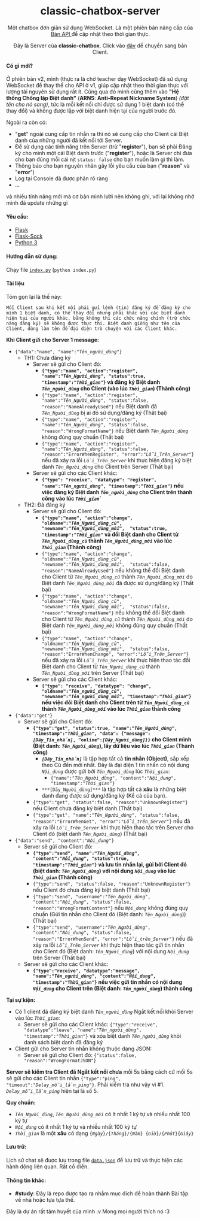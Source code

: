 <h1 align="center">classic-chatbox-server</h1>

<p align="center">Một chatbox đơn giản sử dụng WebSocket. Là một phiên bản nâng cấp của <a href="https://github.com/thanhgaming5550/classic-chatbox-server/tree/v1"> Bản API </a> để cập nhật theo thời gian thực.</p>
<p align="center">Đây là Server của <b>classic-chatbox</b>. Click vào <a href="https://github.com/thanhgaming5550/classic-chatbox-client/tree/v2">đây</a> để chuyển sang bản Client.

<!-- Click vào <a href="https://github.com/thanhgaming5550/classic-chatbox-client">đây</a> để chuyển sang Client</p> -->
#### Có gì mới?
Ở phiên bản v2, mình (thực ra là chờ teacher dạy WebSocket) đã sử dụng WebSocket để thay thế cho API ở v1, giúp cập nhật theo thời gian thực với lượng tài nguyên sử dụng rất ít. Cũng qua đó mình cũng thêm vào **"Hệ thống Chống lặp Biệt danh"** (**ARNS**: **Anti-Repeat Nickname System**) *(đặt tên cho nó sang)*, tức là mỗi kết nối chỉ được sử dụng 1 biệt danh (có thể thay đổi) và không được lặp với biệt danh hiện tại của người trước đó. 

Ngoài ra còn có:
- "**get**" ngoài cung cấp tin nhắn ra thì nó sẽ cung cấp cho Client cái Biệt danh của những người đã kết nối tới Server.
- Để sử dụng các tính năng trên Server (trừ "**register**"), bạn sẽ phải Đăng ký cho mình một cái Biệt danh trước ("**register**"), hoặc là Server chỉ đưa cho bạn đúng mỗi cái nịt `status: false` cho bạn muốn làm gì thì làm.
- Thông báo cho bạn nguyên nhân gây lỗi yêu cầu của bạn ("**reason**" và "**error**")
- Log tại Console đã được phân rõ ràng
- ...

và nhiều tính năng mới mà cơ bản mình lười nên không ghi, với lại không nhớ mình đã update những gì

#### Yêu cầu:
- <a href="https://pypi.org/project/Flask/">Flask</a>
- <a href="https://pypi.org/project/flask-sock/">Flask-Sock</a>
- <a href="https://www.python.org/">Python 3</a>

#### Hướng dẫn sử dụng:
  Chạy file <a href="https://github.com/thanhgaming5550/classic-chatbox-server/blob/v2/index.py">`index.py`</a> (`python index.py`)

#### Tài liệu
Tóm gọn lại là thế này:

```Mỗi Client sau khi kết nối phải gửi lệnh (tin) đăng ký để đăng ký cho mình 1 biệt danh, có thể thay đổi nhưng phải khác với các biệt danh hiện tại của người khác, bằng không thì các chức năng chính (trừ chức năng đăng ký) sẽ không được thực thi. Biệt danh giống như tên của Client, dùng làm tên để đại diện trò chuyện với các Client khác.```

**Khi Client gửi cho Server 1 message:**
- `{"data":"name", "name":"`<i>`Tên_người_dùng`</i>`"}`
  - TH1: Chưa đăng ký
    - Server sẽ gửi cho Client đó:
        - **`{"type":"name", "action":"register", "name":"`*`Tên_Người_dùng`*`", "status":true, "timestamp":"`*`Thời_gian`*`"}` và đăng ký Biệt danh *`Tên_người_dùng`* cho Client (vào lúc *`Thời_gian`*) (Thành công)**
        - `{"type":"name", "action":"register", "name":"`*`Tên_Người_dùng`*`", "status":false, "reason":"NameAlreadyUsed"}` nếu Biệt danh đã *`Tên_Người_dùng`* bị ai đó sử dụng/đăng ký (Thất bại)
        - `{"type":"name", "action":"register", "name":"`*`Tên_Người_dùng`*`", "status":false, "reason":"WrongFormatName"}` nếu Biệt danh *`Tên_Người_dùng`* không đúng quy chuẩn (Thất bại)
        - `{"type":"name", "action":"register", "name":"`*`Tên_Người_dùng`*`", "status":false, "reason":"ErrorWhenRegister", "error":"`*`Lỗi_Trên_Server`*`"}` nếu đã xảy ra lỗi *`Lỗi_Trên_Server`* khi thực hiện đăng ký biệt danh *`Tên_Người_dùng`* cho Client trên Server (Thất bại)
    - Server sẽ gửi cho các Client khác:
      - **`{"type": "receive", "datatype": "register", "name":"`*`Tên_người_dùng`*`", "timestamp":"`*`Thời_gian`*`"}` nếu việc đăng ký Biệt danh *`Tên_người_dùng`* cho Client trên thành công vào lúc *`Thời_gian`*`**
  - TH2: Đã đăng ký
    - Server sẽ gửi cho Client đó:
        - **`{"type":"name", "action":"change", "oldname":"`*`Tên_Người_dùng_cũ`*`", "newname":"`*`Tên_Người_dùng_mới`*`",  "status":true, "timestamp":"`*`Thời_gian`*`"` và đổi Biệt danh cho Client từ *`Tên_Người_dùng_cũ`* thành *`Tên_Người_dùng_mới`* vào lúc *`Thời_gian`* (Thành công)**
        - `{"type":"name", "action":"change", "oldname":"`*`Tên_Người_dùng_cũ`*`", "newname":"`*`Tên_Người_dùng_mới`*`",  "status":false, "reason":"NameAlreadyUsed"}` nếu không thể đổi Biệt danh cho Client từ *`Tên_Người_dùng_cũ`* thành *`Tên_Người_dùng_mới`* do Biệt danh *`Tên_Người_dùng_mới`* đã được sử dụng/đăng ký (Thất bại)
        - `{"type":"name", "action":"change", "oldname":"`*`Tên_Người_dùng_cũ`*`", "newname":"`*`Tên_Người_dùng_mới`*`",  "status":false, "reason":"WrongFormatName"}` nếu không thể đổi Biệt danh cho Client từ *`Tên_Người_dùng_cũ`* thành *`Tên_Người_dùng_mới`* do Biệt danh *`Tên_Người_dùng_mới`* không đúng quy chuẩn (Thất bại)
        - `{"type":"name", "action":"change", "oldname":"`*`Tên_Người_dùng_cũ`*`", "newname":"`*`Tên_Người_dùng_mới`*`",  "status":false, "reason":"ErrorWhenChange", "error":"`*`Lỗi_Trên_Server`*`"}` nếu đã xảy ra lỗi *`Lỗi_Trên_Server`* khi thực hiện thao tác đổi Biệt danh cho Client từ *`Tên_Người_dùng_cũ`* thành *`Tên_Người_dùng_mới`* trên Server (Thất bại)
    - Server sẽ gửi cho các Client khác:
      - **`{"type": "receive", "datatype": "change", "oldname":"`*`Tên_người_dùng_cũ`*`", "newname":"`*`Tên_người_dùng_mới`*`", "timestamp":"`*`Thời_gian`*`"}` nếu việc đổi Biệt danh cho Client trên từ *`Tên_Người_dùng_cũ`* thành *`Tên_Người_dùng_mới`* vào lúc *`Thời_gian`* thành công**
- `{"data":"get"}`
    - Server sẽ gửi cho Client đó:
      - **`{"type":"get", "status":true, "name":"`*`Tên_Người_dùng`*`", "timestamp":"`*`Thời_gian`*`", "data": {"message": `*`[Dãy_Tin_nhắn]`*`, "online":`*`[Dãy_Người_dùng]`*`}}` cho Client mình (Biệt danh: *`Tên_Người_dùng`*), lấy dữ liệu vào lúc *`Thời_gian`* (Thành công)**
        - ***`[Dãy_Tin_nhắn]`*** là tập hợp tất cả **tin nhắn (Object)**, sắp xếp theo Cũ đến mới nhất. Đây là đại diện 1 tin nhắn có nội dung *`Nội_dung`* được gửi bởi *`Tên_Người_dùng`* lúc *`Thời_gian`*:
          - `{"name":"`*`Tên_Người_dùng`*`", "content":"`*`Nội_dung`*`", "timestamp":"`*`Thời_gian`*`"}`
        - `***[Dãy_Người_dùng]***` là tập hợp tất cả **xâu** là những biệt danh đang được sử dụng/đăng ký (Kể cả của bạn).
      - `{"type":"get", "status":false, "reason":"UnknownRegister"}` nếu Client chưa đăng ký biệt danh (Thất bại)
      - `{"type":"get", "name":"`*`Tên_Người_dùng`*`", "status":false, "reason":"ErrorWhenGet", "error":"`*`Lỗi_trên_Server`*`"}` nếu đã xảy ra lỗi *`Lỗi_Trên_Server`* khi thực hiện thao tác trên Server cho Client đó (biệt danh *`Tên_Người_dùng`*) (Thất bại)
- `{"data":"send", "content":"`*`Nội_dung`*`"}`
  - Server sẽ gửi cho Client đó:
    - **`{"type":"send", "name":"`*`Tên_Người_dùng`*`", "content":"`*`Nội_dung`*`", "status":true, "timestamp":"`*`Thời_gian`*`"}` và lưu tin nhắn lại, gửi bởi Client đó (biệt danh: *`Tên_Người_dùng`*) với nội dung *`Nội_dung`* vào lúc *`Thời_gian`* (Thành công)**
    - `{"type":"send", "status":false, "reason":"UnknownRegister"}` nếu Client đó chưa đăng ký biệt danh (Thất bại)
    - `{"type":"send", "username":"`*`Tên_Người_dùng`*`", "content":"`*`Nội_dung`*`", "status":false, "reason":"WrongFormatContent"}` nếu *`Nội_dung`* không đúng quy chuẩn (Gửi tin nhắn cho Client đó (Biệt danh: *`Tên_Người_dùng`*)) (Thất bại)
    - `{"type":"send", "username":"`*`Tên_Người_dùng`*`", "content":"`*`Nội_dung`*`", "status":false, "reason":"ErrorWhenSend", "error":"`*`Lỗi_trên_Server`*`"}` nếu đã xảy ra lỗi *`Lỗi_Trên_Server`* khi thực hiện thao tác gửi tin nhắn cho Client đó (Biệt danh: *`Tên_Người_dùng`*) với nội dung *`Nội_dung`* trên Server (Thất bại)
  - Server sẽ gửi cho các Client khác:
    - **`{"type":"receive", "datatype":"message", "name":"`*`Tên_người_dùng`*`", "content":"`*`Nội_dung`*`", "timestamp":"Thời_gian"}` nếu việc gửi tin nhắn có nội dung *`Nội_dung`* cho Client trên (Biệt danh: *`Tên_người_dùng`*) thành công**


**Tại sự kiện:**
  - Có 1 client đã đăng ký biệt danh *`Tên_người_dùng`* Ngắt kết nối khỏi Server vào lúc *`Thời_gian`*:
    - Server sẽ gửi cho các Client khác: `{"type":"receive", "datatype":"leave", "name":"`*`Tên_người_dùng`*`", "timestamp":"`*`Thời_gian`*`"}` và xóa biệt danh *`Tên_người_dùng`*  khỏi danh sách biệt danh đã đăng ký
  - Client gửi cho Server tin nhắn không thuộc dạng JSON:
    - Server sẽ gửi cho Client đó: `{"status":false, "reason":"WrongFormatJSON"}`

**Server sẽ kiểm tra Client đã Ngắt kết nối chưa** mỗi 5s bằng cách cứ mối 5s sẽ gửi cho các Client tin nhắn `{"type":"ping", "timeout":"`*`Delay_mỗi_lần_ping`*`"}`. Phải kiểm tra như vậy vì #1. *`Delay_mỗi_lần_ping`* hiện tại là số 5.

**Quy chuẩn:**
  - *``Tên_Người_dùng``*, *`Tên_Người_dùng_mới`* có ít nhất 1 ký tự và nhiều nhất 100 ký tự
  - *`Nội_dung`* có ít nhất 1 ký tự và nhiều nhất 100 ký tự
  - *`Thời_gian`* là một **xâu** có dạng `{`*`Ngày`*`}/{`*`Tháng`*`}/{`*`Năm`*`} {`*`Giờ`*`}/{`*`Phút`*`}{`*`Giây`*`}`

#### Lưu trữ:
  Lịch sử chat sẽ được lưu trong file <a href="https://github.com/thanhgaming5550/classic-chatbox-server/blob/v2/data.json">`data.json`</a> để lưu trữ và thực hiện các hành động liên quan. Rất cổ điển.
#### Thông tin khác:
- **#study**: Đây là repo được tạo ra nhằm mục đích để hoàn thành Bài tập về nhà hoặc tựa tựa thế.

Đây là dự án rất tâm huyết của mình :v Mong mọi người thích nó :3
